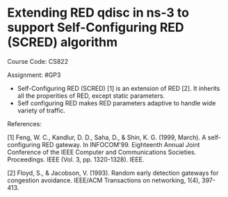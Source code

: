 # Extending RED qdisc in ns-3 to support Self-Configuring RED (SCRED) algorithm

Course Code: CS822

Assignment: #GP3

- Self-Configuring RED (SCRED) [1] is an extension of RED [2]. It inherits all the properities of RED, except static parameters.
- Self configuring RED makes RED parameters adaptive to handle wide variety of traffic. 

References:

[1] Feng, W. C., Kandlur, D. D., Saha, D., & Shin, K. G. (1999, March). A self-configuring RED gateway. In INFOCOM'99. Eighteenth Annual Joint Conference of the IEEE Computer and Communications Societies. Proceedings. IEEE (Vol. 3, pp. 1320-1328). IEEE.

[2] Floyd, S., & Jacobson, V. (1993). Random early detection gateways for congestion avoidance. IEEE/ACM Transactions on networking, 1(4), 397-413.
